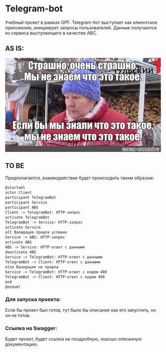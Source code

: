 Telegram-bot
========================
Учебный проект в рамках GPF. Telegram-бот выступает как клиентское приложение, инициирует запросы пользователей.
Данные получаются из сервиса выступающего в качестве АВС.

## AS IS:
![mem.jpeg](mem.jpeg)

## TO BE
Предполагается, взаимодействие будет происходить таким образом:

```plantuml
@startuml
actor Client
participant TelegramBot
participant Service
participant ABS
Client -> TelegramBot: HTTP-запрос
activate TelegramBot
TelegramBot -> Service: HTTP-запрос
activate Service
alt Валидация прошла успешно
Service -> ABS: HTTP-запрос
activate ABS
ABS -> Service: HTTP-ответ с данными
deactivate ABS
Service -> TelegramBot: HTTP-ответ с данными
TelegramBot -> Client: HTTP-ответ с данными
else Валидация не прошла
Service -> TelegramBot: HTTP-ответ c кодом 400
TelegramBot -> Client: HTTP-ответ c кодом 400 
end
@enduml
```

### Для запуска проекта:
Если бы проект был готов, тут было бы описание как его запустить, но он не готов.

### Ссылка на Swagger:
Будет проект, будет ссылка на поодробную, хорошо описанную документацию.
